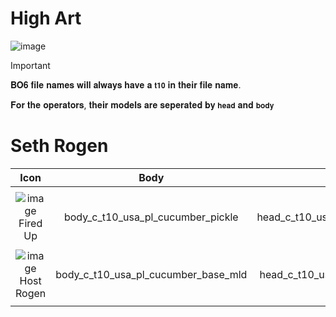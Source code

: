 # High Art

![image](https://github.com/user-attachments/assets/d0a966de-b7bf-4796-b8fc-47a464cb6764)



> [!IMPORTANT]
> 
>𝐁𝐎𝟔 𝐟𝐢𝐥𝐞 𝐧𝐚𝐦𝐞𝐬 𝐰𝐢𝐥𝐥 𝐚𝐥𝐰𝐚𝐲𝐬 𝐡𝐚𝐯𝐞 𝐚 `𝐭𝟏𝟎` 𝐢𝐧 𝐭𝐡𝐞𝐢𝐫 𝐟𝐢𝐥𝐞 𝐧𝐚𝐦𝐞.
>
> 𝐅𝐨𝐫 𝐭𝐡𝐞 𝐨𝐩𝐞𝐫𝐚𝐭𝐨𝐫𝐬, 𝐭𝐡𝐞𝐢𝐫 𝐦𝐨𝐝𝐞𝐥𝐬 𝐚𝐫𝐞 𝐬𝐞𝐩𝐞𝐫𝐚𝐭𝐞𝐝 𝐛𝐲 `𝐡𝐞𝐚𝐝` 𝐚𝐧𝐝 `𝐛𝐨𝐝𝐲`
>

# Seth Rogen

| Icon | Body | Head | Arms
| :--: | :--: | :--: | :--:
| | | | | 
![image](https://github.com/user-attachments/assets/6318246f-e0d2-4d37-92b2-6b7f3b15e5f1)<br>Fired Up | body_c_t10_usa_pl_cucumber_pickle | head_c_t10_usa_pl_cucumber_pickle | vm_c_t10_usa_pl_cucumber_pickle |
| | | | | 
![image](https://github.com/user-attachments/assets/c440e086-000a-4681-bce4-746598847928)<br>Host Rogen | body_c_t10_usa_pl_cucumber_base_mld | head_c_t10_usa_pl_cucumber_base | vm_c_t10_usa_pl_cucumber_base |
| | | | | 
